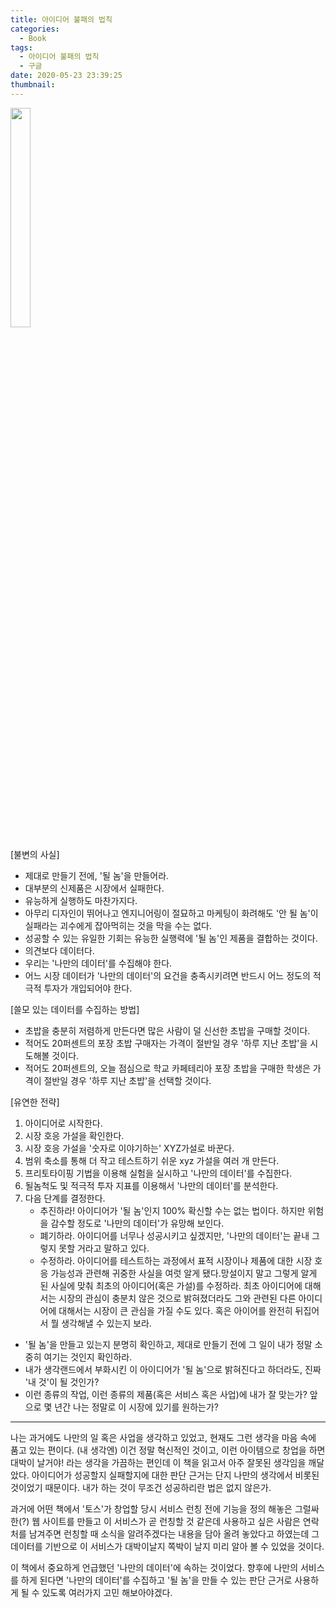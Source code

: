 ```yaml
---
title: 아이디어 불패의 법칙
categories:
  - Book
tags:
  - 아이디어 불패의 법칙
  - 구글
date: 2020-05-23 23:39:25
thumbnail:
---
```


<img src="http://image.yes24.com/goods/89707566/800x0"  width="25%" height="30%">

[불변의 사실]
- 제대로 만들기 전에, '될 놈'을 만들어라.
- 대부분의 신제품은 시장에서 실패한다.
- 유능하게 실행하도 마찬가지다.
- 아무리 디자인이 뛰어나고 엔지니어링이 절묘하고 마케팅이 화려해도 '안 될 놈'이 실패라는 괴수에게 잡아먹히는 것을 막을 수는 없다.
- 성공할 수 있는 유일한 기회는 유능한 실행력에 '될 놈'인 제품을 결합하는 것이다.
- 의견보다 데이터다.
- 우리는 '나만의 데이터'를 수집해야 한다.
- 어느 시장 데이터가 '나만의 데이터'의 요건을 충족시키려면 반드시 어느 정도의 적극적 투자가 개입되어야 한다.

[쓸모 있는 데이터를 수집하는 방법]
- 초밥을 충분히 저렴하게 만든다면 많은 사람이 덜 신선한 초밥을 구매할 것이다.
- 적어도 20퍼센트의 포장 초밥 구매자는 가격이 절반일 경우 '하루 지난 초밥'을 시도해볼 것이다.
- 적어도 20퍼센트의, 오늘 점심으로 학교 카페테리아 포장 초밥을 구매한 학생은 가격이 절반일 경우 '하루 지난 초밥'을 선택할 것이다.

[유연한 전략]
1. 아이디어로 시작한다.
2. 시장 호응 가설을 확인한다.
3. 시장 호응 가설을 '숫자로 이야기하는' XYZ가설로 바꾼다.
4. 범위 축소를 통해 더 작고 테스트하기 쉬운 xyz 가설을 여러 개 만든다.
5. 프리토타이핑 기법을 이용해 실험을 실시하고 '나만의 데이터'를 수집한다.
6. 될놈척도 및 적극적 투자 지표를 이용해서 '나만의 데이터'를 분석한다.
7. 다음 단계를 결정한다.
   - 추진하라! 아이디어가 '될 놈'인지 100% 확신할 수는 없는 법이다. 하지만 위험을 감수할 정도로 '나만의 데이터'가 유망해 보인다.
   - 폐기하라. 아이디어를 너무나 성공시키고 싶겠지만, '나만의 데이터'는 끝내 그렇지 못할 거라고 말하고 있다.
   - 수정하라. 아이디어를 테스트하는 과정에서 표적 시장이나 제품에 대한 시장 호응 가능성과 관련해 귀중한 사실을 여럿 알게 됐다.망설이지 말고 그렇게 알게 된 사실에 맞춰 최초의 아이디어(혹은 가설)를 수정하라. 최초 아이디어에 대해서는 시장의 관심이 충분치 않은 것으로 밝혀졌더라도 그와 관련된 다른 아이디어에 대해서는 시장이 큰 관심을 가질 수도 있다. 혹은 아이어를 완전히 뒤집어서 뭘 생각해낼 수 있는지 보라.

- '될 놈'을 만들고 있는지 분명히 확인하고, 제대로 만들기 전에 그 일이 내가 정말 소중히 여기는 것인지 확인하라.
- 내가 생각랜드에서 부화시킨 이 아이디어가 '될 놈'으로 밝혀진다고 하더라도, 진짜 '내 것'이 될 것인가?
- 이런 종류의 작업, 이런 종류의 제품(혹은 서비스 혹은 사업)에 내가 잘 맞는가?
앞으로 몇 년간 나는 정말로 이 시장에 있기를 원하는가?
<hr>  

나는 과거에도 나만의 일 혹은 사업을 생각하고 있었고, 현재도 그런 생각을 마음 속에 품고 있는 편이다. (내 생각엔) 이건 정말 혁신적인 것이고, 이런 아이템으로 창업을 하면 대박이 날거야! 라는 생각을 가끔하는 편인데 이 책을 읽고서 아주 잘못된 생각임을 깨달았다. 아이디어가 성공할지 실패할지에 대한 판단 근거는 단지 나만의 생각에서 비롯된 것이었기 때문이다. 내가 하는 것이 무조건 성공하리란 법은 없지 않은가.  

과거에 어떤 책에서 '토스'가 창업할 당시 서비스 런칭 전에 기능을 정의 해놓은 그럴싸한(?) 웹 사이트를 만들고 이 서비스가 곧 런칭할 것 같은데 사용하고 싶은 사람은 연락처를 남겨주면 런칭할 때 소식을 알려주겠다는 내용을 담아 올려 놓았다고 하였는데 그 데이터를 기반으로 이 서비스가 대박이날지 쪽박이 날지 미리 알아 볼 수 있었을 것이다.  

이 책에서 중요하게 언급했던 '나만의 데이터'에 속하는 것이었다. 향후에 나만의 서비스를 하게 된다면 '나만의 데이터'를 수집하고 '될 놈'을 만들 수 있는 판단 근거로 사용하게 될 수 있도록 여러가지 고민 해보아야겠다.
